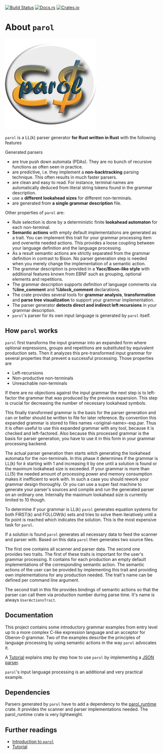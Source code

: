 <!-- markdownlint-disable first-line-h1 -->
[![Build Status](https://app.travis-ci.com/jsinger67/parol.svg?branch=main)](https://app.travis-ci.com/jsinger67/parol)
[![Docs.rs](https://docs.rs/parol/badge.svg)](https://docs.rs/parol)
[![Crates.io](https://img.shields.io/crates/v/parol.svg)](https://crates.io/crates/parol)
<!-- markdownlint-enable first-line-h1 -->

# About `parol`

<!-- markdownlint-disable Inline HTML -->
<img src="./logo/Parol.svg" alt="Logo" height=300 with=300>
<!-- markdownlint-enable Inline HTML -->

`parol` is a LL(k) parser generator **for Rust written in Rust** with the following features

Generated parsers

* are true push down automata (PDAs). They are no bunch of recursive functions as often seen in practice.
* are predictive, i.e. they implement a **non-backtracking** parsing technique. This often results in much faster parsers.
* are clean and easy to read. For instance, terminal names are automatically deduced from literal string tokens found in the grammar description.
* use a **different lookahead sizes** for different non-terminals.
* are generated from **a single grammar description** file.

Other properties of `parol` are:

* Rule selection is done by a deterministic finite **lookahead automaton** for each non-terminal.
* **Semantic actions** with empty default implementations are generated as a trait. You can implement this trait for your grammar processing item and overwrite needed actions. This provides a loose coupling between your language definition and the language processing.
* As a result semantic actions are strictly separated from the grammar definition in contrast to Bison. No parser generation step is needed when you merely change the implementation of a semantic action.
* The grammar description is provided in a **Yacc/Bison-like style** with additional features known from EBNF such as grouping, optional elements and repetitions.
* The grammar description supports definition of language comments via **%line_comment** and **%block_comment** declarations.
* The crate provides several tools for **grammar analysis**, **transformation** and **parse tree visualization** to support your grammar implementation.
* The parser generator **detects direct and indirect left recursions** in your grammar description.
* `parol`'s parser for its own input language is generated by `parol` itself.

## How `parol` works

`parol` first transforms the input grammar into an expanded form where optional expressions, groups and repetitions are substituted by equivalent production sets. Then it analyzes this pre-transformed input grammar for several properties that prevent a successful processing. Those properties are

* Left-recursions
* Non-productive non-terminals
* Unreachable non-terminals

If there are no objections against the input grammar the next step is to left-factor the grammar that was produced by the previous expansion. This step is crucial for decreasing the number of necessary lookahead symbols.

This finally transformed grammar is the basis for the parser generation and can or better should be written to file for later reference. By convention this expanded grammar is stored to files names \<original-name\>-exp.par. Thus it is often useful to use this expanded grammar with any tool, because it is checked and left-factored. Also because this processed grammar is the basis for parser generation, you have to use it in this form in your grammar processing backend.

The actual parser generation then starts witch generating the lookahead automata for the non-terminals. In this phase it determines if the grammar is LL(k) for *k* starting with 1 and increasing it by one until a solution is found or the maximum lookahead size is exceeded. If your grammar is more than LL(5) the needed amount of processing power and memory consumption makes it inefficient to work with. In such a case you should rework your grammar design thoroughly. Or you can use a super fast machine to generate your parser's sources and compile and run the generated parser on an ordinary one. Internally the maximum lookahead size is currently limited to 10 though.

To determine if your grammar is LL(k) `parol` generates equation systems for both FIRST(k) and FOLLOW(k) sets and tries to solve them iteratively until a fix point is reached which indicates the solution. This is the most expensive task for `parol`.

If a solution is found `parol` generates all necessary data to feed the scanner and parser with. Based on this data `parol` then generates two source files.

The first one contains all scanner and parser data. The second one provides two traits. The first of these traits is important for the user's grammar processing. It contains for each production an empty default implementations of the corresponding semantic action. The semantic actions of the user can be provided by implementing this trait and providing own implementations for any production needed. The trait's name can be defined per command line argument.

The second trait in this file provides bindings of semantic actions so that the parser can call them via production number during parse time. It's name is always `UserActionsTrait`.
  
## Documentation

This project contains some introductory grammar examples from entry level up to a more complex C-like expression language and an acceptor for Oberon-0 grammar.
Two of the examples describe the principles of language processing by using semantic actions in the way `parol` advocates it.

A [Tutorial](docs/Tutorial.md) explains step by step how to use `parol` by implementing a [JSON parser](https://github.com/jsinger67/json_parser.git).

`parol`'s input language processing is an additional and very practical example.

## Dependencies

Parsers generated by `parol` have to add a dependency to the [parol_runtime](https://crates.io/crates/parol_runtime) crate. It provides the scanner and parser implementations needed. The parol_runtime crate is very lightweight.

## Further readings

* [Introduction to `parol`](docs/Introduction.md)
* [Tutorial](docs/Tutorial.md)
